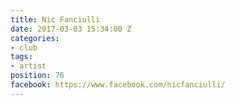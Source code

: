 ```yaml
---
title: Nic Fanciulli
date: 2017-03-03 15:34:00 Z
categories:
- club
tags:
- artist
position: 76
facebook: https://www.facebook.com/nicfanciulli/
---
```


